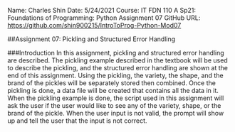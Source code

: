 Name: Charles Shin
Date: 5/24/2021
Course: IT FDN 110 A Sp21: Foundations of Programming: Python
Assignment 07
GitHub URL: https://github.com/shin900215/IntroToProg-Python-Mod07

##Assignment 07: Pickling and Structured Error Handling

###Introduction
In this assignment, pickling and structured error handling are described. The pickling example described in the textbook will be used to describe the pickling, and the structured error handling are shown at the end of this assignment. 
Using the pickling, the variety, the shape, and the brand of the pickles will be separately stored then combined. Once the pickling is done, a data file will be created that contains all the data in it. When the pickling example is done, the script used in this assignment will ask the user if the user would like to see any of the variety, shape, or the brand of the pickle. When the user input is not valid, the prompt will show up and tell the user that the input is not correct. 
